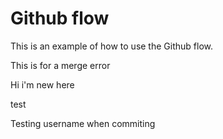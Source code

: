 # Github flow

This is an example of how to use the Github flow.

This is for a merge error

Hi i'm new here

test 

Testing username when commiting
